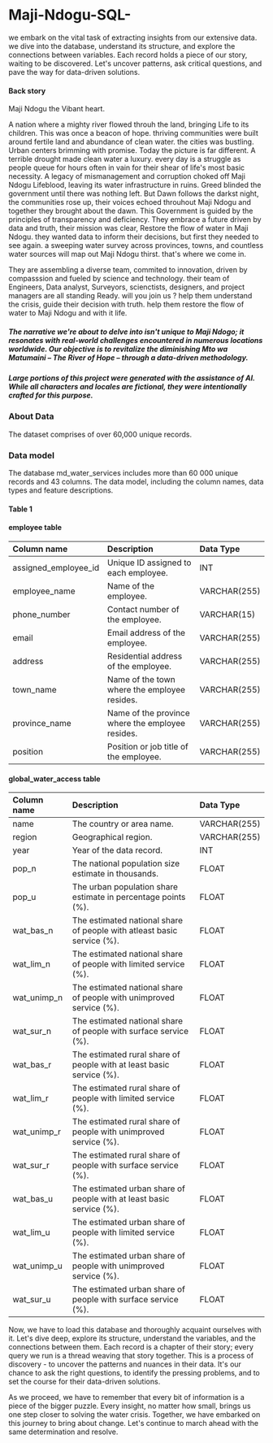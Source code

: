 # Maji-Ndogu-SQL-
we embark on the vital task of extracting insights from our extensive data. we dive into the database, understand its structure, and explore the connections between variables. Each record holds a piece of our story, waiting to be discovered. Let's uncover patterns, ask critical questions, and pave the way for data-driven solutions.

#### Back story
Maji Ndogu the Vibant heart.

A nation where a mighty river flowed throuh the land, bringing Life to its children. This was once a beacon of hope. thriving communities were built around fertile land and abundance of clean water. the cities was bustling. Urban centers brimming with promise.
Today the picture is far different. A terrible drought made clean water a luxury. every day is a struggle as people queue for hours often in vain for their shear of life's most basic necessity. A legacy of mismanagement and corruption choked off Maji Ndogu Lifeblood,
leaving its water infrastructure in ruins. Greed blinded the government until there was nothing left.
But Dawn follows the darkst night, the communities rose up, their voices echoed throuhout Maji Ndogu and together they brought about the dawn. This Government is guided by the principles of transparency and deficiency. They embrace a future driven by data and truth,
their mission was clear, Restore the flow of water in Maji Ndogu. they wanted data to inform their decisions, but first they needed to see again. a sweeping water survey across provinces, towns, and countless water sources will map out Maji Ndogu thirst. 
that's where we come in.

They are assembling a diverse team, commited to innovation, driven by compasssion and fueled by science and technology. their team of Engineers, Data analyst, Surveyors, scienctists, designers, and project managers are all standing Ready. will you join us ?
help them understand the crisis, guide their decision with truth. help them restore the flow of water to Maji Ndogu and with it life.

##### The narrative we're about to delve into isn't unique to Maji Ndogo; it resonates with real-world challenges encountered in numerous locations worldwide. Our objective is to revitalize the diminishing Mto wa Matumaini – The River of Hope – through a data-driven methodology.

##### Large portions of this project were generated with the assistance of AI. While all characters and locales are fictional, they were intentionally crafted for this purpose.

### About Data
The dataset comprises of over 60,000 unique records.

### Data model
The database md_water_services includes more than 60 000 unique records and 43 columns. The data model, including the column names, data types and feature descriptions.

#### Table 1
#### employee table
| Column name               | Description                                   | Data Type      |
| :---------------------- | :---------------------------------------------- | :------------- |
| assigned_employee_id    | Unique ID assigned to each employee.            |  INT           |
| employee_name           | Name of the employee.                           | VARCHAR(255)   |
| phone_number            | Contact number of the employee.                 | VARCHAR(15)    |
| email                   | Email address of the employee.                  | VARCHAR(255)   |
| address                 | Residential address of the employee.            | VARCHAR(255)   |
| town_name               | Name of the town where the employee resides.    | VARCHAR(255)   |
| province_name           | Name of the province where the employee resides.| VARCHAR(255)   |
| position                | Position or job title of the employee.          | VARCHAR(255)   |

#### global_water_access table
| Column name               | Description                                                         | Data Type      |
| :---------------------- | :---------------------------------------------------------------------| :------------- |
| name                    | The country or area name.                                             | VARCHAR(255)   |
| region                  | Geographical region.                                                  | VARCHAR(255)   | 
| year                    | Year of the data record.                                              | INT            |
| pop_n                   | The national population size estimate in thousands.                   | FLOAT          |
| pop_u                   | The urban population share estimate in percentage points (%).         | FLOAT          |
| wat_bas_n               | The estimated national share of people with atleast basic service (%).| FLOAT          |
| wat_lim_n               | The estimated national share of people with limited service (%).      | FLOAT          |
| wat_unimp_n             | The estimated national share of people with unimproved service (%).   | FLOAT          |
| wat_sur_n               | The estimated national share of people with surface service (%).      | FLOAT          |
| wat_bas_r               | The estimated rural share of people with at least basic service (%).  | FLOAT          |
| wat_lim_r               | The estimated rural share of people with limited service (%).         | FLOAT          |
| wat_unimp_r             | The estimated rural share of people with unimproved service (%).      | FLOAT          |
| wat_sur_r               | The estimated rural share of people with surface service (%).         | FLOAT          |
| wat_bas_u               | The estimated urban share of people with at least basic service (%).  | FLOAT          |
| wat_lim_u               | The estimated urban share of people with limited service (%).         | FLOAT          |
| wat_unimp_u             | The estimated urban share of people with unimproved service (%).      | FLOAT          |
| wat_sur_u               | The estimated urban share of people with surface service (%).         | FLOAT          |



Now, we have to load this database and thoroughly acquaint ourselves with it. Let's dive deep, explore its structure, understand the variables, and the connections between them. Each record is a chapter of their story; every query we run is a thread weaving that story together. This is a process of discovery - to uncover the patterns and nuances in their data. It's our chance to ask the right questions, to identify the pressing problems, and to set the course for their data-driven solutions.

As we proceed, we have to remember that every bit of information is a piece of the bigger puzzle. Every insight, no matter how small, brings us one step closer to solving the water crisis. Together, we have embarked on this journey to bring about change. Let's continue to march ahead with the same determination and resolve.
